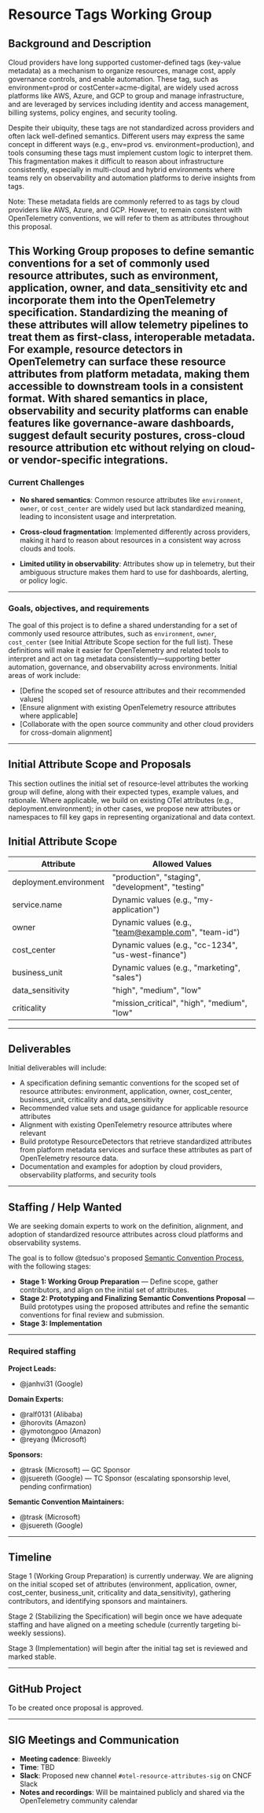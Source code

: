 # Resource Tags Working Group

## Background and Description

Cloud providers have long supported customer-defined tags (key-value metadata) as a mechanism to organize resources, manage cost, apply governance controls, and enable automation. These tag, such as environment=prod or costCenter=acme-digital, are widely used across platforms like AWS, Azure, and GCP to group and manage infrastructure, and are leveraged by services including identity and access management, billing systems, policy engines, and security tooling.

Despite their ubiquity, these tags are not standardized across providers and often lack well-defined semantics. Different users may express the same concept in different ways (e.g., env=prod vs. environment=production), and tools consuming these tags must implement custom logic to interpret them. This fragmentation makes it difficult to reason about infrastructure consistently, especially in multi-cloud and hybrid environments where teams rely on observability and automation platforms to derive insights from tags.

Note: These metadata fields are commonly referred to as tags by cloud providers like AWS, Azure, and GCP. However, to remain consistent with OpenTelemetry conventions, we will refer to them as attributes throughout this proposal.

This Working Group proposes to define semantic conventions for a set of commonly used resource attributes, such as environment, application, owner, and data_sensitivity etc and incorporate them into the OpenTelemetry specification. Standardizing the meaning of these attributes will allow telemetry pipelines to treat them as first-class, interoperable metadata. For example, resource detectors in OpenTelemetry can surface these resource attributes from platform metadata, making them accessible to downstream tools in a consistent format. With shared semantics in place, observability and security platforms can enable features like governance-aware dashboards, suggest default security postures, cross-cloud resource attribution etc without relying on cloud- or vendor-specific integrations.
---

### Current Challenges

- **No shared semantics**: Common resource attributes like `environment`, `owner`, or `cost_center` are widely used but lack standardized meaning, leading to inconsistent usage and interpretation.

- **Cross-cloud fragmentation**: Implemented differently across providers, making it hard to reason about resources in a consistent way across clouds and tools.

- **Limited utility in observability**: Attributes show up in telemetry, but their ambiguous structure makes them hard to use for dashboards, alerting, or policy logic.

---

### Goals, objectives, and requirements

The goal of this project is to define a shared understanding for a set of commonly used resource attributes, such as `environment`, `owner`, `cost_center` (see Initial Attribute Scope section for the full list). These definitions will make it easier for OpenTelemetry and related tools to interpret and act on tag metadata consistently—supporting better automation, governance, and observability across environments. Initial areas of work include:

* [Define the scoped set of resource attributes and their recommended values]
* [Ensure alignment with existing OpenTelemetry resource attributes where applicable]
* [Collaborate with the open source community and other cloud providers for cross-domain alignment]

---
## Initial Attribute Scope and Proposals
This section outlines the initial set of resource-level attributes the working group will define, along with their expected types, example values, and rationale. Where applicable, we build on existing OTel attributes (e.g., deployment.environment); in other cases, we propose new attributes or namespaces to fill key gaps in representing organizational and data context.

## Initial Attribute Scope
| Attribute              | Allowed Values                                                             |
|------------------------|----------------------------------------------------------|
| deployment.environment | "production", "staging", "development", "testing"                         |
| service.name           | Dynamic values (e.g., "my-application")                                   |
| owner                  | Dynamic values (e.g., "team@example.com", "team-id")                      |
| cost_center            | Dynamic values (e.g., "cc-1234", "us-west-finance")                       |
| business_unit          | Dynamic values (e.g., "marketing", "sales")                               |
| data_sensitivity       | "high", "medium", "low"                                                   |
| criticality            | "mission_critical", "high", "medium", "low"                               |
                   
---

## Deliverables
Initial deliverables will include:

* A specification defining semantic conventions for the scoped set of resource attributes: environment, application, owner, cost_center, business_unit, criticality and data_sensitivity
* Recommended value sets and usage guidance for applicable resource attributes 
* Alignment with existing OpenTelemetry resource attributes where relevant
* Build prototype ResourceDetectors that retrieve standardized attributes from platform metadata services and surface these attributes as part of OpenTelemetry resource data.
* Documentation and examples for adoption by cloud providers, observability platforms, and security tools

---
## Staffing / Help Wanted

We are seeking domain experts to work on the definition, alignment, and adoption of standardized resource attributes across cloud platforms and observability systems.

The goal is to follow @tedsuo's proposed [Semantic Convention Process](https://docs.google.com/document/d/1ghvajKaipiNZso3fDtyNxU7x1zx0_Eyd02OGpMGEpLE/edit#heading=h.xc2ft2cddhny), with the following stages:

- **Stage 1: Working Group Preparation** — Define scope, gather contributors, and align on the initial set of attributes.
- **Stage 2: Prototyping and Finalizing Semantic Conventions Proposal** — Build prototypes using the proposed attributes and refine the semantic conventions for final review and submission.
- **Stage 3: Implementation** 

---
### Required staffing

**Project Leads:**

- @janhvi31 (Google)

**Domain Experts:**

- @ralf0131 (Alibaba)  
- @horovits (Amazon)  
- @ymotongpoo (Amazon)  
- @reyang (Microsoft)

**Sponsors:**

- @trask (Microsoft) — GC Sponsor  
- @jsuereth (Google) — TC Sponsor (escalating sponsorship level, pending confirmation)

**Semantic Convention Maintainers:**

- @trask (Microsoft)  
- @jsuereth (Google)
 
---

## Timeline

Stage 1 (Working Group Preparation) is currently underway. We are aligning on the initial scoped set of attributes (environment, application, owner, cost_center, business_unit, criticality and data_sensitivity), gathering contributors, and identifying sponsors and maintainers.

Stage 2 (Stabilizing the Specification) will begin once we have adequate staffing and have aligned on a meeting schedule (currently targeting bi-weekly sessions). 

Stage 3 (Implementation) will begin after the initial tag set is reviewed and marked stable. 

---

## GitHub Project

To be created once proposal is approved.

---

## SIG Meetings and Communication

- **Meeting cadence**: Biweekly
- **Time**: TBD
- **Slack**: Proposed new channel `#otel-resource-attributes-sig` on CNCF Slack
- **Notes and recordings**: Will be maintained publicly and shared via the OpenTelemetry community calendar

